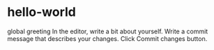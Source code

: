 # hello-world
global greeting
In the editor, write a bit about yourself.
Write a commit message that describes your changes.
Click Commit changes button.
